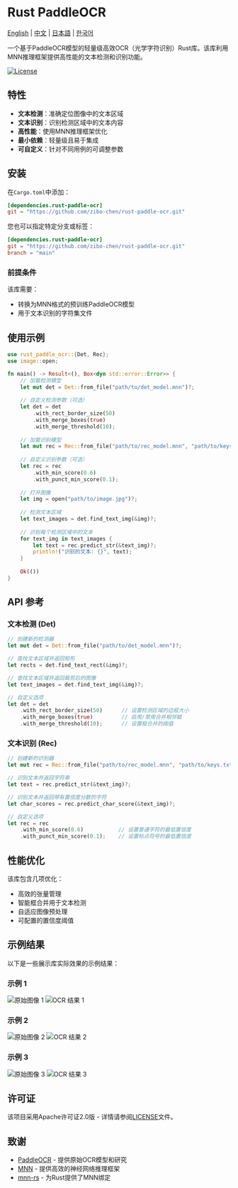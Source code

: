 # Rust PaddleOCR

[English](README.md) | [中文](README.zh.md) | [日本語](README.ja.md) | [한국어](README.ko.md)

一个基于PaddleOCR模型的轻量级高效OCR（光学字符识别）Rust库。该库利用MNN推理框架提供高性能的文本检测和识别功能。

[![License](https://img.shields.io/badge/license-Apache%202.0-blue.svg)](LICENSE)

## 特性

- **文本检测**：准确定位图像中的文本区域
- **文本识别**：识别检测区域中的文本内容
- **高性能**：使用MNN推理框架优化
- **最小依赖**：轻量级且易于集成
- **可自定义**：针对不同用例的可调整参数

## 安装

在`Cargo.toml`中添加：

```toml
[dependencies.rust-paddle-ocr]
git = "https://github.com/zibo-chen/rust-paddle-ocr.git"
```

您也可以指定特定分支或标签：

```toml
[dependencies.rust-paddle-ocr]
git = "https://github.com/zibo-chen/rust-paddle-ocr.git"
branch = "main"
```

### 前提条件

该库需要：
- 转换为MNN格式的预训练PaddleOCR模型
- 用于文本识别的字符集文件

## 使用示例

```rust
use rust_paddle_ocr::{Det, Rec};
use image::open;

fn main() -> Result<(), Box<dyn std::error::Error>> {
    // 加载检测模型
    let mut det = Det::from_file("path/to/det_model.mnn")?;
    
    // 自定义检测参数（可选）
    let det = det
        .with_rect_border_size(50)
        .with_merge_boxes(true)
        .with_merge_threshold(10);
    
    // 加载识别模型
    let mut rec = Rec::from_file("path/to/rec_model.mnn", "path/to/keys.txt")?;
    
    // 自定义识别参数（可选）
    let rec = rec
        .with_min_score(0.6)
        .with_punct_min_score(0.1);
    
    // 打开图像
    let img = open("path/to/image.jpg")?;
    
    // 检测文本区域
    let text_images = det.find_text_img(&img)?;
    
    // 识别每个检测区域中的文本
    for text_img in text_images {
        let text = rec.predict_str(&text_img)?;
        println!("识别的文本: {}", text);
    }
    
    Ok(())
}
```

## API 参考

### 文本检测 (Det)

```rust
// 创建新的检测器
let mut det = Det::from_file("path/to/det_model.mnn")?;

// 查找文本区域并返回矩形
let rects = det.find_text_rect(&img)?;

// 查找文本区域并返回裁剪后的图像
let text_images = det.find_text_img(&img)?;

// 自定义选项
let det = det
    .with_rect_border_size(50)      // 设置检测区域的边框大小
    .with_merge_boxes(true)         // 启用/禁用合并相邻框
    .with_merge_threshold(10);      // 设置框合并的阈值
```

### 文本识别 (Rec)

```rust
// 创建新的识别器
let mut rec = Rec::from_file("path/to/rec_model.mnn", "path/to/keys.txt")?;

// 识别文本并返回字符串
let text = rec.predict_str(&text_img)?;

// 识别文本并返回带有置信度分数的字符
let char_scores = rec.predict_char_score(&text_img)?;

// 自定义选项
let rec = rec
    .with_min_score(0.6)           // 设置普通字符的最低置信度
    .with_punct_min_score(0.1);    // 设置标点符号的最低置信度
```

## 性能优化

该库包含几项优化：
- 高效的张量管理
- 智能框合并用于文本检测
- 自适应图像预处理
- 可配置的置信度阈值

## 示例结果

以下是一些展示库实际效果的示例结果：

### 示例 1
![原始图像 1](res/1.png)
![OCR 结果 1](res/1_ocr_result.png)

### 示例 2
![原始图像 2](res/2.png)
![OCR 结果 2](res/2_ocr_result.png)

### 示例 3
![原始图像 3](res/3.png)
![OCR 结果 3](res/3_ocr_result.png)

## 许可证

该项目采用Apache许可证2.0版 - 详情请参阅[LICENSE](LICENSE)文件。

## 致谢

- [PaddleOCR](https://github.com/PaddlePaddle/PaddleOCR) - 提供原始OCR模型和研究
- [MNN](https://github.com/alibaba/MNN) - 提供高效的神经网络推理框架
- [mnn-rs](https://github.com/aftershootco/mnn-rs) - 为Rust提供了MNN绑定
